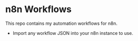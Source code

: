 # n8n Workflows

This repo contains my automation workflows for n8n.

- Import any workflow JSON into your n8n instance to use.
